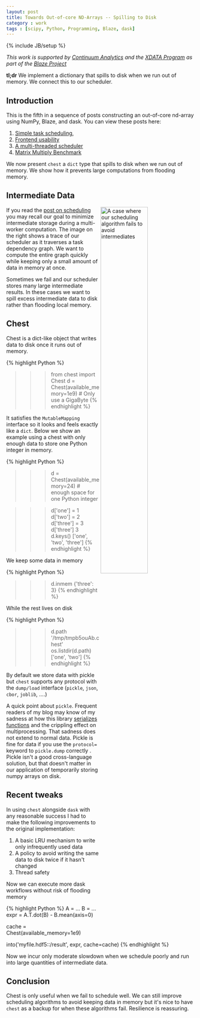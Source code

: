 ```yaml
---
layout: post
title: Towards Out-of-core ND-Arrays -- Spilling to Disk
category : work
tags : [scipy, Python, Programming, Blaze, dask]
---
```

{% include JB/setup %}

*This work is supported by [Continuum Analytics](http://continuum.io)
and the [XDATA Program](http://www.darpa.mil/program/XDATA)
as part of the [Blaze Project](http://blaze.pydata.org)*

**tl;dr** We implement a dictionary that spills to disk when we run out of
memory.  We connect this to our scheduler.

Introduction
------------

This is the fifth in a sequence of posts constructing an out-of-core nd-array
using NumPy, Blaze, and dask.  You can view these posts here:

1. [Simple task scheduling](http://matthewrocklin.com/blog/work/2014/12/27/Towards-OOC/),
2. [Frontend usability](http://matthewrocklin.com/blog/work/2014/12/30/Towards-OOC-Frontend/)
3. [A multi-threaded scheduler](http://matthewrocklin.com/blog/work/2015/01/06/Towards-OOC-Scheduling/)
4. [Matrix Multiply Benchmark](http://matthewrocklin.com/blog/work/2015/01/14/Towards-OOC-MatMul/)

We now present `chest` a `dict` type that spills to disk when we run out of
memory.  We show how it prevents large computations from flooding memory.


Intermediate Data
-----------------

<img src="{{ BASE_PATH }}/images/dask/fail-case.gif"
      align="right"
      width="50%"
      alt="A case where our scheduling algorithm fails to avoid intermediates">

If you read the
[post on scheduling](http://matthewrocklin.com/blog/work/2015/01/06/Towards-OOC-Scheduling/)
you may recall our goal to minimize intermediate storage during a multi-worker
computation.  The image on the right shows a trace of our scheduler as it
traverses a task dependency graph.  We want to compute the entire graph quickly
while keeping only a small amount of data in memory at once.

Sometimes we fail and our scheduler stores many large intermediate results.  In
these cases we want to spill excess intermediate data to disk rather than
flooding local memory.


Chest
-----

Chest is a dict-like object that writes data to disk once it runs out of
memory.

{% highlight Python %}
>>> from chest import Chest
>>> d = Chest(available_memory=1e9)  # Only use a GigaByte
{% endhighlight %}

It satisfies the `MutableMapping` interface so it looks and feels exactly like
a `dict`.  Below we show an example using a chest with only enough data to
store one Python integer in memory.

{% highlight Python %}
>>> d = Chest(available_memory=24)  # enough space for one Python integer

>>> d['one'] = 1
>>> d['two'] = 2
>>> d['three'] = 3
>>> d['three']
3
>>> d.keys()
['one', 'two', 'three']
{% endhighlight %}

We keep some data in memory

{% highlight Python %}
>>> d.inmem
{'three': 3}
{% endhighlight %}

While the rest lives on disk

{% highlight Python %}
>>> d.path
'/tmp/tmpb5ouAb.chest'
>>> os.listdir(d.path)
['one', 'two']
{% endhighlight %}

By default we store data with pickle but `chest` supports any protocol
with the `dump/load` interface (`pickle`, `json`, `cbor`, `joblib`, ....)

A quick point about `pickle`.  Frequent readers of my blog may know of my
sadness at how this library
[serializes functions](http://matthewrocklin.com/blog/work/2013/12/05/Parallelism-and-Serialization/)
and the crippling effect on multiprocessing.
That sadness does not extend to normal data.  Pickle is fine for data if you
use the `protocol=` keyword to `pickle.dump` correctly .  Pickle isn't a good
cross-language solution, but that doesn't matter in our application of
temporarily storing numpy arrays on disk.


Recent tweaks
-------------

In using `chest` alongside `dask` with any reasonable success I had to make the
following improvements to the original implementation:

1.  A basic LRU mechanism to write only infrequently used data
2.  A policy to avoid writing the same data to disk twice if it hasn't changed
3.  Thread safety

Now we can execute more dask workflows without risk of flooding memory

{% highlight Python %}
A = ...
B = ...
expr = A.T.dot(B) - B.mean(axis=0)

cache = Chest(available_memory=1e9)

into('myfile.hdf5::/result', expr, cache=cache)
{% endhighlight %}

Now we incur only moderate slowdown when we schedule poorly and run into large
quantities of intermediate data.


Conclusion
----------

Chest is only useful when we fail to schedule well.  We can still improve
scheduling algorithms to avoid keeping data in memory but it's nice to have
`chest` as a backup for when these algorithms fail.  Resilience is reassuring.
